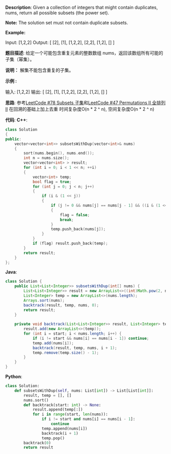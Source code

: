 __Description__:
Given a collection of integers that might contain duplicates, nums, return all possible subsets (the power set).

__Note:__
The solution set must not contain duplicate subsets.

__Example:__

Input: [1,2,2]
Output:
[
  [2],
  [1],
  [1,2,2],
  [2,2],
  [1,2],
  []
]

__题目描述__:
给定一个可能包含重复元素的整数数组 nums，返回该数组所有可能的子集（幂集）。

__说明：__
解集不能包含重复的子集。

__示例 :__

输入: [1,2,2]
输出:
[
  [2],
  [1],
  [1,2,2],
  [2,2],
  [1,2],
  []
]

__思路__:
参考[LeetCode #78 Subsets 子集](https://www.jianshu.com/p/a25ff5bceed9)和[LeetCode #47 Permutations II 全排列 II](https://www.jianshu.com/p/669ed9a64a9c)
在回溯的基础上加上去重
时间复杂度O(n * 2 ^ n), 空间复杂度O(n * 2 ^ n)

__代码__:
__C++__:
```C++
class Solution 
{
public:
    vector<vector<int>> subsetsWithDup(vector<int>& nums) 
    {
        sort(nums.begin(), nums.end());
        int n = nums.size();
        vector<vector<int> > result;
        for (int i = 0; i < 1 << n; ++i) 
        {
            vector<int> temp;
            bool flag = true;
            for (int j = 0; j < n; j++)
            {
                if (i & (1 << j))
                {
                    if (j != 0 && nums[j] == nums[j - 1] && ((i & (1 << (j - 1))) == 0))
                    {
                        flag = false;
                        break;
                    }	
                    temp.push_back(nums[j]);
                }
            }
            if (flag) result.push_back(temp);
        }
        return result;
    }
};
```

__Java__:
```Java
class Solution {
    public List<List<Integer>> subsetsWithDup(int[] nums) {
        List<List<Integer>> result = new ArrayList<>((int)Math.pow(2, nums.length));
        List<Integer> temp = new ArrayList<>(nums.length);
        Arrays.sort(nums);
        backtrack(result, temp, nums, 0);
        return result;
    }
    
    private void backtrack(List<List<Integer>> result, List<Integer> temp, int[] nums, int start) {
        result.add(new ArrayList<>(temp));
        for (int i = start; i < nums.length; i++) {
            if (i != start && nums[i] == nums[i - 1]) continue;
            temp.add(nums[i]);
            backtrack(result, temp, nums, i + 1);
            temp.remove(temp.size() - 1);
        }
    }
}
```

__Python__:
```Python
class Solution:
    def subsetsWithDup(self, nums: List[int]) -> List[List[int]]:
        result, temp = [], []
        nums.sort()
        def backtrack(start: int) -> None:
            result.append(temp[:])
            for i in range(start, len(nums)):
                if i != start and nums[i] == nums[i - 1]:
                    continue
                temp.append(nums[i])
                backtrack(i + 1)
                temp.pop()
        backtrack(0)
        return result
```